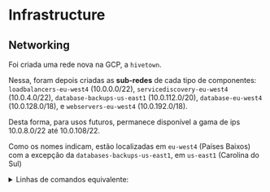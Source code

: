 # Infrastructure

## Networking
Foi criada uma rede nova na GCP, a `hivetown`.

Nessa, foram depois criadas as **sub-redes** de cada tipo de componentes: `loadbalancers-eu-west4` (10.0.0.0/22), `servicediscovery-eu-west4` (10.0.4.0/22), `database-backups-us-east1` (10.0.112.0/20), `database-eu-west4` (10.0.128.0/18), e `webservers-eu-west4` (10.0.192.0/18).

Desta forma, para usos futuros, permanece disponível a gama de ips 10.0.8.0/22 até 10.0.108/22.

Como os nomes indicam, estão localizadas em `eu-west4` (Países Baixos) com a excepção da `databases-backups-us-east1`, em `us-east1` (Carolina do Sul)

<details>
<summary>Linhas de comandos equivalente:</summary>

```
gcloud compute networks create hivetown --project=hivetown --subnet-mode=custom --mtu=1460 --bgp-routing-mode=regional

gcloud compute networks subnets create loadbalancers-eu-west4 --project=hivetown --description=Load\ Balancing\ Network --range=10.0.0.0/22 --stack-type=IPV4_ONLY --network=hivetown --region=europe-west4 --enable-private-ip-google-access

gcloud compute networks subnets create servicediscovery-eu-west4 --project=hivetown --description=Service\ Discovery\ Network --range=10.0.4.0/22 --stack-type=IPV4_ONLY --network=hivetown --region=europe-west4

gcloud compute networks subnets create database-backups-us-east1 --project=hivetown --description=Database\ Backups\ Network --range=10.0.112.0/20 --stack-type=IPV4_ONLY --network=hivetown --region=us-east1

gcloud compute networks subnets create database-eu-west4 --project=hivetown --description=Databases\ Network --range=10.0.128.0/18 --stack-type=IPV4_ONLY --network=hivetown --region=europe-west4

gcloud compute networks subnets create webservers-eu-west4 --project=hivetown --description=Web\ Servers\ Netowork --range=10.0.192.0/18 --stack-type=IPV4_ONLY --network=hivetown --region=europe-west4
```
</details>